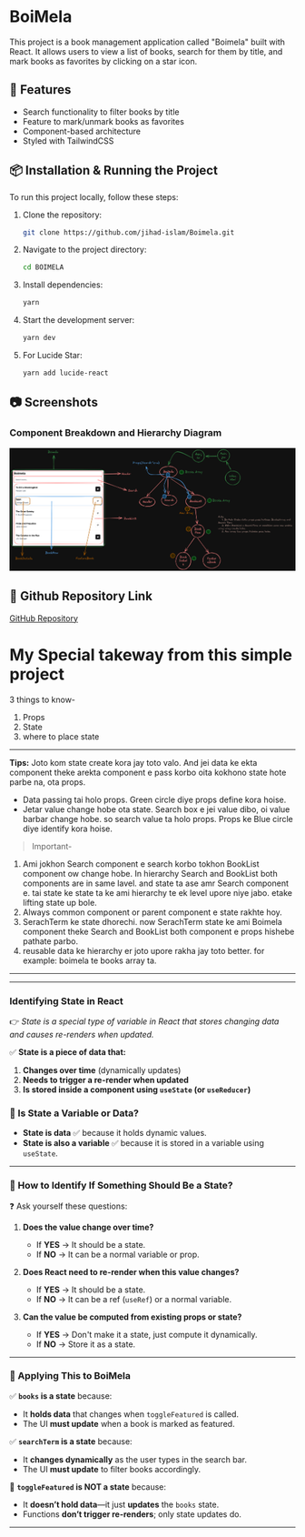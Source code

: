 # BoiMela

This project is a book management application called "Boimela" built with React. It allows users to view a list of books, search for them by title, and mark books as favorites by clicking on a star icon.

## 📂 Features

- Search functionality to filter books by title
- Feature to mark/unmark books as favorites
- Component-based architecture
- Styled with TailwindCSS

## 📦 Installation & Running the Project

To run this project locally, follow these steps:

1. Clone the repository:
   ```sh
   git clone https://github.com/jihad-islam/Boimela.git
   ```
2. Navigate to the project directory:
   ```sh
   cd BOIMELA
   ```
3. Install dependencies:
   ```sh
   yarn
   ```
4. Start the development server:
   ```sh
   yarn dev
   ```
5. For Lucide Star:
   ```sh
   yarn add lucide-react
   ```

## 📷 Screenshots

### Component Breakdown and Hierarchy Diagram

![Component Hierarchy](./src/assets/BoimelaHierarchy.png)

## 🚀 Github Repository Link

[GitHub Repository](https://github.com/jihad-islam/Boimela.git)

# My Special takeway from this simple project

3 things to know-

1.  Props
2.  State
3.  where to place state

---

**Tips:** Joto kom state create kora jay toto valo. And jei data ke ekta component theke arekta component e pass korbo oita kokhono state hote parbe na, ota props.

- Data passing tai holo props. Green circle diye props define kora hoise.
- Jetar value change hobe ota state. Search box e jei value dibo, oi value barbar change hobe. so search value ta holo props. Props ke Blue circle diye identify kora hoise.

> Important-

1.  Ami jokhon Search component e search korbo tokhon BookList component ow change hobe. In hierarchy Search and BookList both components are in same lavel. and state ta ase amr Search component e. tai state ke state ta ke ami hierarchy te ek level upore niye jabo. etake lifting state up bole.
2.  Always common component or parent component e state rakhte hoy.
3.  SerachTerm ke state dhorechi. now SerachTerm state ke ami Boimela component theke Search and BookList both component e props hishebe pathate parbo.
4.  reusable data ke hierarchy er joto upore rakha jay toto better. for example: boimela te books array ta.

---

---

### **Identifying State in React**

👉 _State is a special type of variable in React that stores changing data and causes re-renders when updated._

✅ **State is a piece of data that:**

1. **Changes over time** (dynamically updates)
2. **Needs to trigger a re-render when updated**
3. **Is stored inside a component using `useState` (or `useReducer`)**

### **🔹 Is State a Variable or Data?**

- **State is data** ✅ because it holds dynamic values.
- **State is also a variable** ✅ because it is stored in a variable using `useState`.

---

### **🔹 How to Identify If Something Should Be a State?**

❓ Ask yourself these questions:

1. **Does the value change over time?**

   - If **YES** → It should be a state.
   - If **NO** → It can be a normal variable or prop.

2. **Does React need to re-render when this value changes?**

   - If **YES** → It should be a state.
   - If **NO** → It can be a ref (`useRef`) or a normal variable.

3. **Can the value be computed from existing props or state?**

   - If **YES** → Don't make it a state, just compute it dynamically.
   - If **NO** → Store it as a state.

---

### **🔹 Applying This to BoiMela**

✅ **`books` is a state** because:

- It **holds data** that changes when `toggleFeatured` is called.
- The UI **must update** when a book is marked as featured.

✅ **`searchTerm` is a state** because:

- It **changes dynamically** as the user types in the search bar.
- The UI **must update** to filter books accordingly.

🚫 **`toggleFeatured` is NOT a state** because:

- It **doesn’t hold data**—it just **updates** the `books` state.
- Functions **don’t trigger re-renders**; only state updates do.

---
